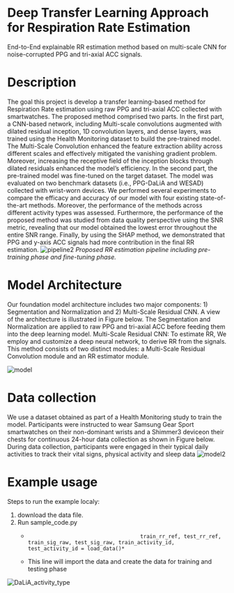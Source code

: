 # Deep Transfer Learning Approach for Respiration Rate Estimation
End-to-End explainable RR estimation method based on multi-scale CNN for noise-corrupted PPG and tri-axial ACC signals. 

# Description
The goal this project is develop a transfer learning-based method for Respiration Rate estimation using raw PPG and tri-axial ACC collected with smartwatches. The proposed method comprised two parts. In the first part, a CNN-based network, including Multi-scale convolutions augmented with dilated residual inception, 1D convolution layers, and dense layers, was trained using the Health Monitoring dataset to build the pre-trained model. The Multi-Scale Convolution enhanced the feature extraction ability across different scales and effectively mitigated the vanishing gradient problem. Moreover, increasing the receptive field of the inception blocks through dilated residuals enhanced the model’s efficiency. In the second part, the pre-trained model was fine-tuned on the target dataset. The model was evaluated on two benchmark datasets (i.e., PPG-DaLiA and WESAD) collected with wrist-worn devices. We performed several experiments to compare the efficacy and accuracy of our model with four existing state-of-the-art methods. Moreover, the performance of the methods across different activity types was assessed. Furthermore, the performance of the proposed method was studied from data quality perspective using the SNR metric, revealing that our model obtained the lowest error throughout the entire SNR range. Finally, by using the SHAP method, we demonstrated that PPG and y-axis ACC signals had more contribution in the final RR estimation.
![pipeline2](https://github.com/kazemikianoosh/RR_Estimation/assets/51022509/854210b7-df19-4ded-85e1-ff9874d748e5)
*Proposed RR estimation pipeline including pre-training phase and fine-tuning phase.*
# Model Architecture
Our foundation model architecture includes two major components: 1) Segmentation and Normalization and 2) Multi-Scale Residual CNN. A view of the architecture is illustrated in Figure below. The Segmentation and Normalization are applied to raw PPG and tri-axial ACC before feeding them into the deep learning model. Multi-Scale Residual CNN: To estimate RR, We employ and customize a deep neural network, to derive RR from the signals. This method consists of two distinct modules: a Multi-Scale Residual Convolution module and an RR estimator module.

![model](https://github.com/kazemikianoosh/RR_Estimation/assets/51022509/f0fc2bf8-e183-4c80-a36d-bf58e5974986)
# Data collection
We use a dataset obtained as part of a Health Monitoring study to train the model. Participants were instructed to wear Samsung Gear Sport smartwatches on their non-dominant wrists and a Shimmer3 deviceon their chests for continuous 24-hour data collection as shown in Figure below. During data collection, participants were engaged in their typical daily activities to track their vital signs, physical activity and sleep data
![model2](https://github.com/kazemikianoosh/RR_Estimation/assets/51022509/e74a82b4-4b32-491c-9330-a6f6ff170e0c)


# Example usage
Steps to run the example localy:
  1. download the data file.
  2. Run sample_code.py
     *                                         train_rr_ref, test_rr_ref, train_sig_raw, test_sig_raw, train_activity_id, test_activity_id = load_data()*              
     - This line will import the data and create the data for training and testing phase
     
![DaLiA_activity_type](https://github.com/kazemikianoosh/RR_Estimation/assets/51022509/fe2d51be-879d-4070-8a10-cc7648c4db47)




